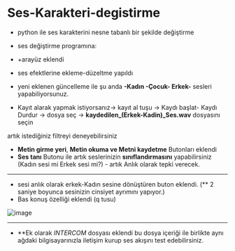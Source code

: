 # Ses-Karakteri-degistirme

- python ile ses karakterini nesne tabanlı bir şekilde değiştirme 

- ses değiştirme programına: 

* +arayüz eklendi

* ses efektlerine ekleme-düzeltme yapıldı

* yeni eklenen güncelleme ile şu anda **-Kadın -Çocuk- Erkek-** sesleri yapabiliyorsunuz.

* Kayıt alarak yapmak istiyorsanız-> kayıt al tuşu -> Kaydı başlat- Kaydı Durdur -> dosya seç -> **kaydedilen_(Erkek-Kadin)_Ses.wav** dosyasını seçin

artık istediğiniz filtreyi deneyebilirsiniz

* **Metin girme yeri**, **Metin okuma ve Metni kaydetme** Butonları eklendi
* **Ses tanı** Butonu ile artık seslerinizin **sınıflandırmasını** yapabilirsiniz (Kadın sesi mi Erkek sesi mi?) - artık Anlık olarak tepki verecek.
---
* sesi anlık olarak erkek-Kadın sesine dönüştüren buton eklendi. (** 2 saniye boyunca sesinizin cinsiyet ayrımını yapıyor.)
* Bas konuş özelliği eklendi (q tusu)


![image](https://github.com/Lopards/Ses-Karakteri-degistirme/assets/101428835/6874b84d-6f61-4da2-8230-9e5179f1c406)


---
* **Ek olarak *INTERCOM* dosyası eklendi bu dosya içeriği ile birlikte aynı ağdaki bilgisayarınızla iletişim kurup ses akışını test edebilirsiniz.




